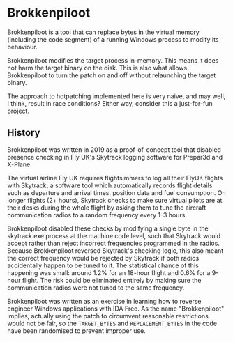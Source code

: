 # Brokkenpiloot

Brokkenpiloot is a tool that can replace bytes in the
virtual memory (including the code segment) of a
running Windows process to modify its behaviour.

Brokkenpiloot modifies the target process in-memory.
This means it does not harm the target binary on the
disk. This is also what allows Brokkenpiloot to turn
the patch on and off without relaunching the target
binary.

The approach to hotpatching implemented here is very naive, and may well, I think, result in race conditions? Either way, consider this a just-for-fun project.

## History

Brokkenpiloot was written in 2019 as a proof-of-concept
tool that disabled presence checking in Fly UK's
Skytrack logging software for Prepar3d and X-Plane.

The virtual airline Fly UK requires flightsimmers to log
all their FlyUK flights with Skytrack, a software tool
which automatically records flight details such as
departure and arrival times, position data and fuel
consumption. On longer flights (2+ hours), Skytrack checks
to make sure virtual pilots are at their desks during the
whole flight by asking them to tune the aircraft
communication radios to a random frequency every 1-3 hours.

Brokkenpiloot disabled these checks by modifying a single
byte in the skytrack.exe process at the machine code level,
such that Skytrack would accept rather than reject incorrect
frequencies programmed in the radios. Because Brokkenpiloot
reversed Skytrack's checking logic, this also meant the
correct frequency would be rejected by Skytrack if both
radios accidentally happen to be tuned to it. The
statistical chance of this happening was small: around 1.2%
for an 18-hour flight and 0.6% for a 9-hour flight. The
risk could be eliminated entirely by making sure the
communication radios were not tuned to the same frequency.

Brokkenpiloot was written as an exercise in learning how to
reverse engineer Windows applications with IDA Free. As the
name "Brokkenpiloot" implies, actually using the patch to
circumvent reasonable restrictions would not be fair, so the
`TARGET_BYTES` and `REPLACEMENT_BYTES` in the code have been
randomised to prevent improper use.
